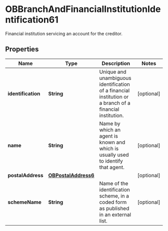 

# OBBranchAndFinancialInstitutionIdentification61

Financial institution servicing an account for the creditor.

## Properties

| Name | Type | Description | Notes |
|------------ | ------------- | ------------- | -------------|
|**identification** | **String** | Unique and unambiguous identification of a financial institution or a branch of a financial institution. |  [optional] |
|**name** | **String** | Name by which an agent is known and which is usually used to identify that agent. |  [optional] |
|**postalAddress** | [**OBPostalAddress6**](OBPostalAddress6.md) |  |  [optional] |
|**schemeName** | **String** | Name of the identification scheme, in a coded form as published in an external list. |  [optional] |



